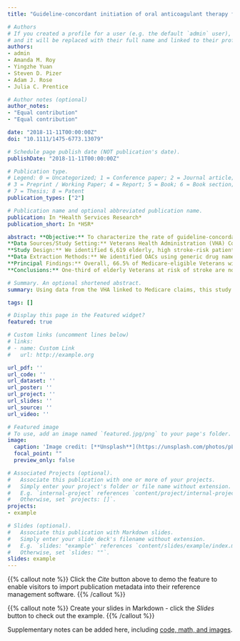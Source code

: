 ```yaml
---
title: "Guideline-concordant initiation of oral anticoagulant therapy for stroke prevention in older veterans with atrial fibrillation eligible for Medicare Part D"

# Authors
# If you created a profile for a user (e.g. the default `admin` user), write the username (folder name) here 
# and it will be replaced with their full name and linked to their profile.
authors:
- admin
- Amanda M. Roy
- Yingzhe Yuan
- Steven D. Pizer
- Adam J. Rose
- Julia C. Prentice

# Author notes (optional)
author_notes:
- "Equal contribution"
- "Equal contribution"

date: "2018-11-11T00:00:00Z"
doi: "10.1111/1475-6773.13079"

# Schedule page publish date (NOT publication's date).
publishDate: "2018-11-11T00:00:00Z"

# Publication type.
# Legend: 0 = Uncategorized; 1 = Conference paper; 2 = Journal article;
# 3 = Preprint / Working Paper; 4 = Report; 5 = Book; 6 = Book section;
# 7 = Thesis; 8 = Patent
publication_types: ["2"]

# Publication name and optional abbreviated publication name.
publication: In *Health Services Research*
publication_short: In *HSR*

abstract: **Objective:** To characterize the rate of guideline-concordant initiation of oral antico-agulation  (OAC)  among  elderly  Veterans  with  atrial  fibrillation (AF)  and  high  stroke  risk.  
**Data Sources/Study Setting:** Veterans Health Administration (VHA) Corporate Data Warehouse (CDW) linked with Medicare claims 2011-2015.  
**Study Design:** We identified 6,619 elderly, high stroke-risk patients with a new episode  of  AF  initially  diagnosed  in  the  VHA  during  fiscal  years  2012-2015. We  used  logistic regression to estimate marginal effects of associations between patient char-acteristics and OAC initiation within 90 days of the first AF episode.  
**Data Extraction Methods:** We identified OACs using generic drug names. We calculated  comorbidities  and  risk  scores  using  diagnosis  codes  from  1 year  of  baseline  data.  
**Principal Findings:** Overall, 66.5% of Medicare-eligible Veterans with AF at high risk of  stroke  initiated  an  OAC  within  90 days. We  found lower initiation  rates for  patients enrolled in Medicare Part D and those ineligible for drug co-payment subsidies. OAC initiation rates increased during the study among VHA-reliant patients but not among dual VHA-Part D enrollees.  
**Conclusions:** One-third of elderly Veterans at risk of stroke are not receiving recommended therapy. Increased coordination between Medicare and VHA providers may lead to improvements in anticoagulation quality and stroke prevention.

# Summary. An optional shortened abstract.
summary: Using data from the VHA linked to Medicare claims, this study analyzed the rate to which Veterans at high risk of stroke received recommended anticoagulation therapy, finding suboptimal rates of guideline-concordant prescribing. Increased coordination between Medicare and Veterans Health Administration providers may improve stroke prevention.

tags: []

# Display this page in the Featured widget?
featured: true

# Custom links (uncomment lines below)
# links:
# - name: Custom Link
#   url: http://example.org

url_pdf: ''
url_code: ''
url_dataset: ''
url_poster: ''
url_project: ''
url_slides: ''
url_source: ''
url_video: ''

# Featured image
# To use, add an image named `featured.jpg/png` to your page's folder. 
image:
  caption: 'Image credit: [**Unsplash**](https://unsplash.com/photos/pLCdAaMFLTE)'
  focal_point: ""
  preview_only: false

# Associated Projects (optional).
#   Associate this publication with one or more of your projects.
#   Simply enter your project's folder or file name without extension.
#   E.g. `internal-project` references `content/project/internal-project/index.md`.
#   Otherwise, set `projects: []`.
projects:
- example

# Slides (optional).
#   Associate this publication with Markdown slides.
#   Simply enter your slide deck's filename without extension.
#   E.g. `slides: "example"` references `content/slides/example/index.md`.
#   Otherwise, set `slides: ""`.
slides: example
---
```


{{% callout note %}}
Click the *Cite* button above to demo the feature to enable visitors to import publication metadata into their reference management software.
{{% /callout %}}

{{% callout note %}}
Create your slides in Markdown - click the *Slides* button to check out the example.
{{% /callout %}}

Supplementary notes can be added here, including [code, math, and images](https://wowchemy.com/docs/writing-markdown-latex/).
